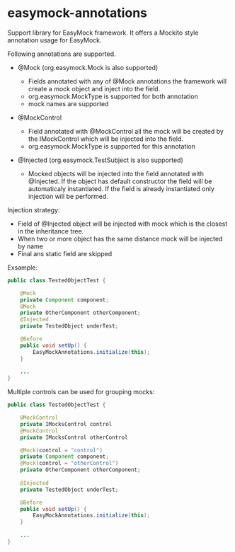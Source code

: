 easymock-annotations
====================

Support library for EasyMock framework. It offers a Mockito style annotation usage for EasyMock.

Following annotations are supported.

- @Mock (org.easymock.Mock is also supported)
  - Fields annotated with any of @Mock annotations the framework will create a mock object and inject into the field.
  - org.easymock.MockType is supported for both annotation
  - mock names are supported
  
- @MockControl
  - Field annotated with @MockControl all the mock will be created by the IMockControl which will be injected into the field.
  - org.easymock.MockType is supported for this annotation

  
- @Injected (org.easymock.TestSubject is also supported)
  - Mocked objects will be injected into the field annotated with @Injected. If the object has default constructor the field will be automaticaly instantiated. If the field is already instantiated only injection will be performed.

Injection strategy:
  - Field of @Injected object will be injected with mock which is the closest in the inheritance tree.
  - When two or more object has the same distance mock will be injected by name
  - Final ans static field are skipped
  
  
Exsample:

```java
public class TestedObjectTest {

    @Mock
    private Component component;
    @Mock
    private OtherComponent otherComponent;
    @Injected
    private TestedObject underTest;

    @Before
    public void setUp() {
        EasyMockAnnotations.initialize(this);
    }
    
    ...
}
```

Multiple controls can be used for grouping mocks:

```java
public class TestedObjectTest {

    @MockControl
    private IMocksControl control
    @MockControl
    private IMocksControl otherControl

    @Mock(control = "control")
    private Component component;
    @Mock(control = "otherControl")
    private OtherComponent otherComponent;
    
    @Injected
    private TestedObject underTest;

    @Before
    public void setUp() {
        EasyMockAnnotations.initialize(this);
    }
    
    ...
}
```
